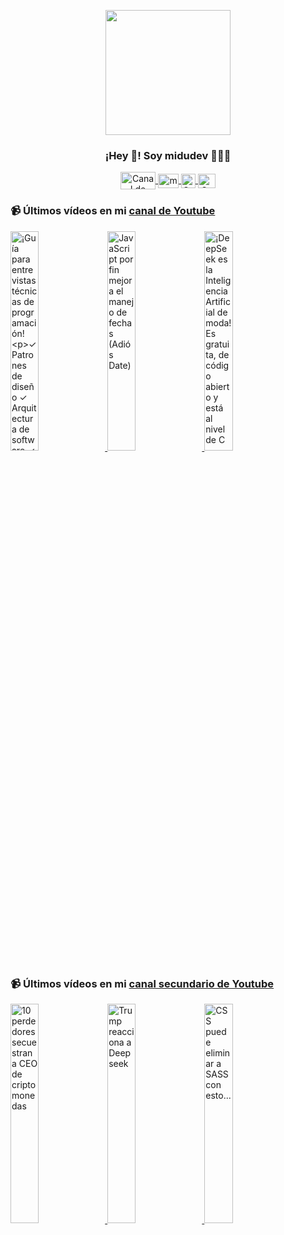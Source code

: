 <p align="center" width="300">
   <img align="center" width="200" src="https://user-images.githubusercontent.com/1561955/106762302-fda9de00-6635-11eb-99be-3ef744e60c0e.png" />
   <h3 align="center">¡Hey 👋! Soy midudev 👨🏻‍💻</h3>
</p>

<p align="center">
   <a href="https://twitch.tv/midudev" target="blank">
    <img align="center" src="https://upload.wikimedia.org/wikipedia/commons/c/ce/Twitch_logo_2019.svg" alt="Canal de Twitch de midudev" height="28px" width="56px" />
  </a>
  <span style="width: 8px;"> </span>
   <a href="https://youtube.com/midudev" target="blank">
    <img align="center" src="https://upload.wikimedia.org/wikipedia/commons/0/09/YouTube_full-color_icon_%282017%29.svg" alt="midudev" height="23px" width="33px" />
  </a>
  <span style="width: 8px;"> </span>
  <a href="https://instagram.com/midu.dev" target="blank">
    <img align="center" src="https://upload.wikimedia.org/wikipedia/commons/e/e7/Instagram_logo_2016.svg" alt="Canal de Instagram de midu.dev" height="23px" width="23px" />
  </a>
  <span style="width: 8px;"> </span>
  <a href="https://twitter.com/midudev" target="blank">
    <img align="center" src="https://upload.wikimedia.org/wikipedia/commons/thumb/6/6f/Logo_of_Twitter.svg/2491px-Logo_of_Twitter.svg.png" alt="Canal de Twitter de midudev" height="23px" width="28px" />
  </a>
</p>

### 📹 Últimos vídeos en mi [canal de Youtube](https://youtube.com/midudev?sub_confirmation=1)

<a href='https://youtu.be/n8Z8H8MKcOU' target='_blank'>
  <img width='30%' src='https://img.youtube.com/vi/n8Z8H8MKcOU/mqdefault.jpg' alt='¡Guía para entrevistas técnicas de programación!

✓ Patrones de diseño
✓ Arquitectura de software
✓' />
</a>
<a href='https://youtu.be/73ZQAK_jV0U' target='_blank'>
  <img width='30%' src='https://img.youtube.com/vi/73ZQAK_jV0U/mqdefault.jpg' alt='JavaScript por fin mejora el manejo de fechas (Adiós Date)' />
</a>
<a href='https://youtu.be/spoVuc1P1-w' target='_blank'>
  <img width='30%' src='https://img.youtube.com/vi/spoVuc1P1-w/mqdefault.jpg' alt='¡DeepSeek es la Inteligencia Artificial de moda!
Es gratuita, de código abierto y está al nivel de C' />
</a>

### 📹 Últimos vídeos en mi [canal secundario de Youtube](https://youtube.com/midulive?sub_confirmation=1)

<a href='https://youtu.be/dCrWy9lqCfI' target='_blank'>
  <img width='30%' src='https://img.youtube.com/vi/dCrWy9lqCfI/mqdefault.jpg' alt='10 perdedores secuestran a CEO de criptomonedas' />
</a>
<a href='https://youtu.be/03mMNFmHujU' target='_blank'>
  <img width='30%' src='https://img.youtube.com/vi/03mMNFmHujU/mqdefault.jpg' alt='Trump reacciona a Deepseek' />
</a>
<a href='https://youtu.be/MWCRyXaBGJA' target='_blank'>
  <img width='30%' src='https://img.youtube.com/vi/MWCRyXaBGJA/mqdefault.jpg' alt='CSS puede eliminar a SASS con esto...' />
</a>